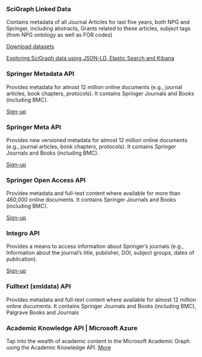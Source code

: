 ### SciGraph Linked Data

Contains metadata of all Journal Articles for last five years, both NPG and Springer, including abstracts, Grants related to these articles, subject tags (from NPG ontology as well as FOR codes)

[Download datasets](http://scigraph.springernature.com/explorer/downloads/)

[Exploring SciGraph data using JSON-LD, Elastic Search and Kibana](http://www.michelepasin.org/blog/2017/04/06/exploring-scigraph-data-using-elastic-search-and-kibana/)

### Springer Metadata API 

Provides metadata for almost 12 million online documents (e.g., journal articles, book chapters, protocols). It contains Springer Journals and Books (including BMC).

[Sign-up](https://dev.springer.com/)

### Springer Meta API 
Provides new versioned metadata for almost 12 million online documents (e.g., journal articles, book chapters, protocols). It contains Springer Journals and Books (including BMC).

[Sign-up](https://dev.springer.com/)

### Springer Open Access API

Provides metadata and full-text content where available for more than 460,000 online documents. It contains Springer Journals and Books (including BMC). 

[Sign-up](https://dev.springer.com/)

### Integro API

Provides a means to access information about Springer’s journals (e.g., Information about the journal’s title, publisher, DOI, subject groups, dates of publication).

[Sign-up](https://dev.springer.com/)

### Fulltext (xmldata) API

Provides metadata and full-text content where available for almost 12 million online documents. It contains Springer Journals and Books (including BMC), Palgrave Books and Journals

### Academic Knowledge API | Microsoft Azure

Tap into the wealth of academic content in the Microsoft Academic Graph using the Academic Knowledge API.
[More](https://azure.microsoft.com/en-gb/services/cognitive-services/academic-knowledge/)
